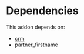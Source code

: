 # Dependencies

This addon depends on:

- [crm](../../odoo-bringout-oca-ocb-crm)
- partner_firstname
